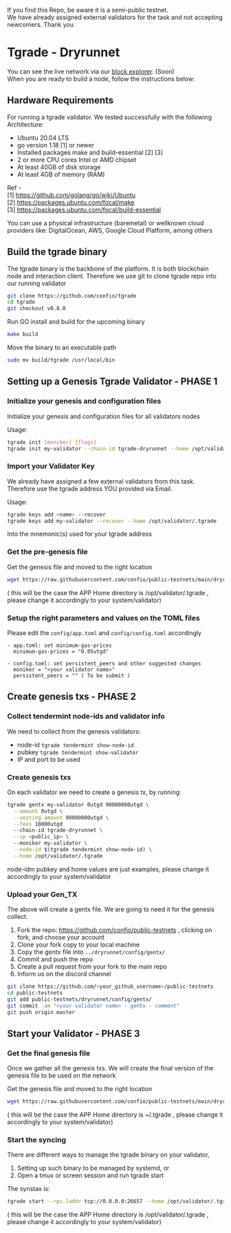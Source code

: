 If you find this Repo, be aware it is a semi-public testnet. \
We have already assigned external validators for the task and not accepting newcomers. Thank you

# Tgrade - Dryrunnet

You can see the live network via our [block explorer](https://dryrunnet.aneka.io). (Soon) \
When you are ready to build a node, follow the instructions below:

## Hardware Requirements
For running a tgrade validator. We tested successfully with the following Architecture:

- Ubuntu 20.04 LTS
- go version 1.18 [1] or newer
- Installed packages make and build-essential [2] [3]
- 2 or more CPU cores Intel or AMD chipset
- At least 40GB of disk storage
- At least 4GB of memory (RAM)

Ref - \
[1] https://github.com/golang/go/wiki/Ubuntu \
[2] https://packages.ubuntu.com/focal/make \
[3] https://packages.ubuntu.com/focal/build-essential

You can use a physical infrastructure (baremetal) or wellknown cloud providers like: DigitalOcean, AWS, Google Cloud Platform, among others

## Build the tgrade binary
The tgrade binary is the backbone of the platform. It is both blockchain node and interaction client. Therefore we use git to clone tgrade repo into our running validator
```bash
git clone https://github.com/confio/tgrade
cd tgrade
git checkout v0.8.0
```

Run GO install and build for the upcoming binary
```bash
make build
```

Move the binary to an executable path
```bash
sudo mv build/tgrade /usr/local/bin
```

## Setting up a Genesis Tgrade Validator - PHASE 1

### Initialize your genesis and configuration files
Initialize your genesis and configuration files for all validators nodes

Usage:
```bash
tgrade init [moniker] [flags]
tgrade init my-validator --chain-id tgrade-dryrunnet --home /opt/validator/.tgrade
```

### Import your Validator Key
We already have assigned a few external validators from this task. Therefore use the tgrade address YOU provided via Email.

Usage:
```bash
tgrade keys add <name> --recover
tgrade keys add my-validator --recover --home /opt/validator/.tgrade
```

Into the mnemonic(s) used for your tgrade address

### Get the pre-genesis file
Get the genesis file and moved to the right location
```bash
wget https://raw.githubusercontent.com/confio/public-testnets/main/dryrunnet/config/pre-genesis.json -O ~/opt/validator/.tgrade/config/genesis.json
```
( this will be the case the APP Home directory is /opt/validator/.tgrade , please change it accordingly to your system/validator)

### Setup the right parameters and values on the TOML files
Please edit the `config/app.toml` and `config/config.toml` accordingly

```
- app.toml: set minimum-gas-prices
  minimum-gas-prices = "0.05utgd"

- config.toml: set persistent_peers and other suggested changes
  moniker = "<your validator name>"
  persistent_peers = "" ( To be submit )
```

## Create genesis txs - PHASE 2

### Collect tendermint node-ids and validator info
We need to collect from the genesis validators:
* node-id    ```tgrade tendermint show-node-id```
* pubkey     ```tgrade tendermint show-validator```
* IP and port to be used

### Create genesis txs
On each validator we need to create a genesis tx, by running:
```bash
tgrade gentx my-validator 0utgd 90000000utgd \
  --amount 0utgd \
  --vesting-amount 90000000utgd \
  --fees 10000utgd
  --chain-id tgrade-dryrunnet \
  --ip <public_ip> \ 
  --moniker my-validator \
  --node-id $(tgrade tendermint show-node-id) \
  --home /opt/validator/.tgrade
```
node-idm pubkey and home values are just examples, please change it accordingly to your system/validator

### Upload your Gen_TX
The above will create a gentx file. We are going to need it for the genesis collect.
1. Fork the repo: https://github.com/confio/public-testnets , clicking on fork, and choose your account
2. Clone your fork copy to your local machine
3. Copy the gentx file into `../dryrunnet/config/gentx/`
4. Commit and push the repo
5. Create a pull request from your fork to the main repo
6. Inform us on the discord channel

```bash
git clone https://github.com/<your_github_username>/public-testnets
cd public-testnets
git add public-testnets/dryrunnet/config/gentx/
git commit -am "<your validator name> - gentx - comment"
git push origin master
```

## Start your Validator - PHASE 3

### Get the final genesis file
Once we gather all the genesis txs. We will create the final version of the genesis file to be used on the network

Get the genesis file and moved to the right location
```bash
wget https://raw.githubusercontent.com/confio/public-testnets/main/dryrunnet/config/genesis.json -O ~/.tgrade/config/genesis.json
```
( this will be the case the APP Home directory is ~/.tgrade , please change it accordingly to your system/validator)

### Start the syncing
There are different ways to manage the tgrade binary on your validator,
1. Setting up such binary to be managed by systemd, or
2. Open a tmux or screen session and run tgrade start

The synstax is:
```bash
tgrade start --rpc.laddr tcp://0.0.0.0:26657 --home /opt/validator/.tgrade
```
( this will be the case the APP Home directory is /opt/validator/.tgrade , please change it accordingly to your system/validator)

